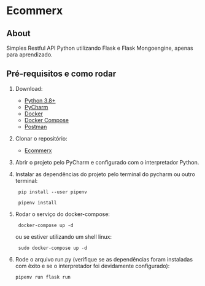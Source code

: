 # Ecommerx


## About

Simples Restful API Python utilizando Flask e Flask Mongoengine, apenas para aprendizado.

## Pré-requisitos e como rodar

1. Download:
    * [Python 3.8+](https://www.python.org/downloads/)
    * [PyCharm](https://www.jetbrains.com/pt-br/pycharm/download/#section=windows)
    * [Docker](https://www.docker.com/get-started)
    * [Docker Compose](https://docs.docker.com/compose/gettingstarted/)
    * [Postman](https://www.postman.com/)
    
1. Clonar o repositório:
    * [Ecommerx](https://github.com/Geo-Gabriel/ecommerx.git)
    
1. Abrir o projeto pelo PyCharm e configurado com o interpretador Python.

1. Instalar as dependências do projeto pelo terminal do pycharm ou outro terminal:
    ```
     pip install --user pipenv
    ```
    ```
     pipenv install
    ```
   
1. Rodar o serviço do docker-compose:
    ```
     docker-compose up -d
    ```
   ou se estiver utilizando um shell linux:
    ```
     sudo docker-compose up -d
    ```
    
1. Rode o arquivo run.py (verifique se as dependências foram instaladas com êxito e se o interpretador foi devidamente configurado):
    ```
    pipenv run flask run
    ```
